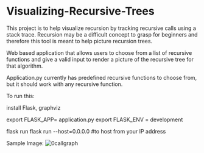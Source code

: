 # Visualizing-Recursive-Trees

This project is to help visualize recursion by tracking recursive calls using a stack trace. Recursion may be a difficult concept to grasp for beginners and therefore this tool is meant to help picture recursion trees.

Web based application that allows users to choose from a list of recursive functions and give a valid input to render a picture of the recursive tree for that algorithm. 

Application.py currently has predefined recursive functions to choose from, but it should work with any recursive function. 

To run this: 

install Flask, graphviz

export FLASK_APP= application.py
export FLASK_ENV = development 

flask run
flask run --host=0.0.0.0 #to host from your IP address


Sample Image:
![0callgraph](https://user-images.githubusercontent.com/26440404/49846215-391f2980-fd98-11e8-9eed-981a790d914b.png)
